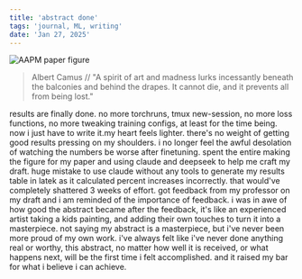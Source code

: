 ```yaml
---
title: 'abstract done'
tags: 'journal, ML, writing'
date: 'Jan 27, 2025'
---
```


![AAPM paper figure](/images/paperfigure.png)

> Albert Camus // "A spirit of art and madness lurks incessantly beneath the balconies and behind the drapes. It cannot die, and it prevents all from being lost."

results are finally done. no more torchruns, tmux new-session, no more loss functions, no more tweaking training configs, at least for the time being. now i just have to write it.my heart feels lighter. there's no weight of getting good results pressing on my shoulders. i no longer feel the awful desolation of watching the numbers be worse after finetuning. spent the entire making the figure for my paper and using claude and deepseek to help me craft my draft. huge mistake to use claude without any tools to generate my results table in latek as it calculated percent increases incorrectly. that would've completely shattered 3 weeks of effort. got feedback from my professor on my draft and i am reminded of the importance of feedback. i was in awe of how good the abstract became after the feedback, it's like an experienced artist taking a kids painting, and adding their own touches to turn it into a masterpiece. not saying my abstract is a masterpiece, but i've never been more proud of my own work. i've always felt like i've never done anything real or worthy, this abstract, no matter how well it is received, or what happens next, will be the first time i felt accomplished. and it raised my bar for what i believe i can achieve.
